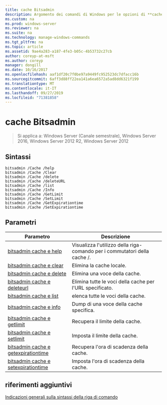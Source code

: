 ```yaml
---
title: cache Bitsadmin
description: Argomento dei comandi di Windows per le opzioni di **cache Bitsadmin** -contiene un elenco delle opzioni/cache Bitsadmin
ms.custom: na
ms.prod: windows-server
ms.reviewer: na
ms.suite: na
ms.technology: manage-windows-commands
ms.tgt_pltfrm: na
ms.topic: article
ms.assetid: 9ae4a283-a187-4fe3-b05c-4b53732c27cb
author: coreyp-at-msft
ms.author: coreyp
manager: dongill
ms.date: 10/16/2017
ms.openlocfilehash: aaf1df20c7f0be97a9449fc952523dc7dfacc16b
ms.sourcegitcommit: 6aff3d88ff22ea141a6ea6572a5ad8dd6321f199
ms.translationtype: MT
ms.contentlocale: it-IT
ms.lasthandoff: 09/27/2019
ms.locfileid: "71381858"
---
```

# <a name="bitsadmin-cache"></a>cache Bitsadmin

>Si applica a: Windows Server (Canale semestrale), Windows Server 2016, Windows Server 2012 R2, Windows Server 2012

## <a name="syntax"></a>Sintassi

```
bitsadmin /Cache /help
bitsadmin /Cache /Clear
bitsadmin /Cache /delete
bitsadmin /Cache /deleteURL
bitsadmin /Cache /list
bitsadmin /Cache /Info
bitsadmin /Cache /GetLimit
bitsadmin /Cache /SetLimit
bitsadmin /Cache /GetExpirationtime
bitsadmin /Cache /SetExpirationtime
```

## <a name="parameters"></a>Parametri

|Parametro|Descrizione|
|-------|--------|
|[bitsadmin cache e help](bitsadmin-cache-and-help.md)|Visualizza l'utilizzo della riga\-comando per i commutatori della cache \/.|
|[bitsadmin cache e clear](bitsadmin-cache-clear.md)|Elimina la cache locale.|
|[bitsadmin cache e delete](bitsadmin-cache-and-delete.md)|Elimina una voce della cache.|
|[bitsadmin cache e deleteurl](bitsadmin-cache-and-deleteurl.md)|Elimina tutte le voci della cache per l'URL specificato.|
|[bitsadmin cache e list](bitsadmin-cache-and-list.md)|elenca tutte le voci della cache.|
|[bitsadmin cache e info](bitsadmin-cache-and-info.md)|Dump di una voce della cache specifica.|
|[bitsadmin cache e getlimit](bitsadmin-cache-and-getlimit.md)|Recupera il limite della cache.|
|[bitsadmin cache e setlimit](bitsadmin-cache-and-setlimit.md)|Imposta il limite della cache.|
|[bitsadmin cache e getexpirationtime](bitsadmin-cache-and-getexpirationtime.md)|Recupera l'ora di scadenza della cache.|
|[bitsadmin cache e setexpirationtime](bitsadmin-cache-and-setexpirationtime.md)|Imposta l'ora di scadenza della cache.|

## <a name="additional-references"></a>riferimenti aggiuntivi
[Indicazioni generali sulla sintassi della riga di comando](command-line-syntax-key.md)


